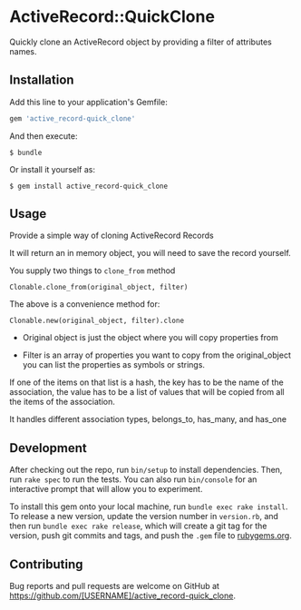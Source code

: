 # ActiveRecord::QuickClone

Quickly clone an ActiveRecord object by providing a filter of attributes names.

## Installation

Add this line to your application's Gemfile:

```ruby
gem 'active_record-quick_clone'
```

And then execute:

    $ bundle

Or install it yourself as:

    $ gem install active_record-quick_clone

## Usage

Provide a simple way of cloning ActiveRecord Records

It will return an in memory object, you will need to save
the record yourself.

You supply two things to `clone_from` method

`Clonable.clone_from(original_object, filter)`

The above is a convenience method for:

`Clonable.new(original_object, filter).clone`

* Original object is just the object where you will copy properties from

* Filter is an array of properties you want to copy from the original_object
you can list the properties as symbols or strings.

If one of the items on that list is a hash, the key has to be the name
of the association, the value has to be a list of values that will be
copied from all the items of the association.

It handles different association types, belongs_to, has_many, and has_one

## Development

After checking out the repo, run `bin/setup` to install dependencies. Then, run `rake spec` to run the tests. You can also run `bin/console` for an interactive prompt that will allow you to experiment.

To install this gem onto your local machine, run `bundle exec rake install`. To release a new version, update the version number in `version.rb`, and then run `bundle exec rake release`, which will create a git tag for the version, push git commits and tags, and push the `.gem` file to [rubygems.org](https://rubygems.org).

## Contributing

Bug reports and pull requests are welcome on GitHub at https://github.com/[USERNAME]/active_record-quick_clone.

